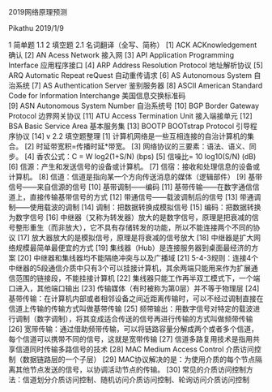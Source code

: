 
2019网络原理预测









Pikathu
2019/1/9







1	简单题
1.1	
2	填空题
2.1	名词翻译（全写、简称）
[1]	ACK	ACKnowledgement		确认
[2]	AN	Acess Network	接入网
[3]	API	Application Programming Interface 应用程序接口
[4]	ARP	Address Resolution Protocol	地址解析协议
[5]	ARQ	Automatic Repeat reQuest	自动重传请求
[6]	AS	Autonomous System	自治系统
[7]	AS	Authentication Server	鉴别服务器
[8]	ASCII		American Standard Code for Information Interchange	美国信息交换标准码	
[9]	ASN	Autonomous System Number 自治系统号
[10]	 BGP	Border Gateway Protocol	边界网关协议
[11]	 ATU	Access Termination Unit	接入端接单元
[12]	 BSA Basic Service Area	基本服务集
[13]	 BOOTP	BOOTstrap	Protocol	引导程序协议
[14]	v
2.2	填空题整理
[1]	计算机网络是一些互相连接的自治计算机的集合。
[2]	时延带宽积=传播时延*带宽。
[3]	网络协议的三要素：语法、语义、同步。
[4]	香农公式：C = W log2(1+S/N) (bps) 
[5]	信噪比= 10 log10(S/N)    (dB) 
[6]	信源：产生和发送信号的设备或计算机。
[7]	信宿：接收和处理信息的设备或计算机。
[8]	信道：信道是指向某一个方向传送消息的媒体（逻辑部件）
[9]	基带信号——来自信源的信号
[10]	基带调制——编码
[11]	基带传输——在数字通信信道上，直接传输基带信号的方式
[12]	带通信号——载波调制后的信号
[13]	带通调制——使用载波的调制
[14]	调制：把数据转换成模拟信号
[15]	编码：把数据转换为数字信号
[16]	中继器（又称为转发器）放大的是数字信号，原理是把衰减的信号整形重生（而非放大），它不具有存储转发的功能，所以不能连接两个不同的协议
[17]	放大器放大的是模拟信号，原理是将衰减的信号放大
[18]	中继器是扩大网络规模最简单最便宜的方式
[19]	集线器（Hub）是连接服务器到桌面最经济的方案
[20]	中继器和集线器均不能隔绝冲突与以及广播域
[21]	5-4-3规则：连接4个中继器的5段通信介质中只有3个可以挂接计算机，其余两端只能用来作为扩展通信范围的链接段，不能挂接计算机
[22]	集线器只能工作再半双工模式下，一个端口进入，其他端口输出
[23]	传输媒体（有时被称为第0层）并不等于物理层
[24]	基带传输：在计算机内部或者相邻设备之间近距离传输时，可以不经过调制直接在信道上传输的传输方式叫做基带传输
[25]	频带输出：用数字信号对特定的载波进行调制（数字调制），将其变成适合传送的信号再进行传输的方式叫做频带传输
[26]	宽带传输：通过借助频带传输，可以将链路容量分解成两个或者多个信道，每个信道可以携带不同的信号，这就是宽带传输
[27]	信道多路复用技术是指用共享信道同时传输多路信号的技术
[28]	MAC	Medium Access Control	介质访问控制（数据链路层的一个子层）
[29]	MAC协议解决的是：为使用介质的每个节点隔离其他节点发送的信号，以协调活动节点的传输。
[30]	常见的介质访问控制方法：信道划分介质访问控制、随机访问介质访问控制、轮询访问介质访问控制
